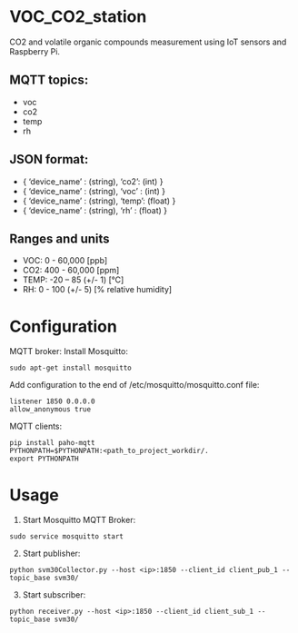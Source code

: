 # VOC_CO2_station
CO2 and volatile organic compounds measurement using IoT sensors and Raspberry Pi.

## MQTT topics:
- voc
- co2
- temp
- rh

## JSON format:
- { ‘device_name’ : (string), ‘co2’: (int) }
- { ‘device_name’ : (string), ‘voc’ : (int) }
- { ‘device_name’ : (string), ‘temp’: (float) }
- { ‘device_name’ : (string), ‘rh’ : (float) }

## Ranges and units
- VOC:     0  - 60,000           [ppb]
- CO2:    400 - 60,000           [ppm]
- TEMP:   -20 – 85      (+/- 1)  [°C]
- RH:      0  - 100     (+/- 5)  [% relative humidity]

# Configuration
MQTT broker:
Install Mosquitto:
```
sudo apt-get install mosquitto
```

Add configuration to the end of /etc/mosquitto/mosquitto.conf file:
```
listener 1850 0.0.0.0
allow_anonymous true
```

MQTT clients:
```
pip install paho-mqtt
PYTHONPATH=$PYTHONPATH:<path_to_project_workdir/.
export PYTHONPATH
```

# Usage
1. Start Mosquitto MQTT Broker:
```
sudo service mosquitto start
```

2. Start publisher:
```{python3.8}
python svm30Collector.py --host <ip>:1850 --client_id client_pub_1 --topic_base svm30/
```

3. Start subscriber:
```{python3.8}
python receiver.py --host <ip>:1850 --client_id client_sub_1 --topic_base svm30/
```
